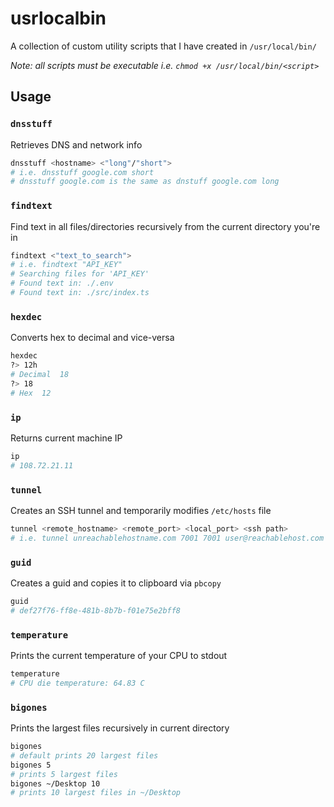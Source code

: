 # usrlocalbin

A collection of custom utility scripts that I have created in `/usr/local/bin/`

*Note: all scripts must be executable i.e. `chmod +x /usr/local/bin/<script>`*

## Usage

### `dnsstuff`
Retrieves DNS and network info
```bash
dnsstuff <hostname> <"long"/"short">
# i.e. dnsstuff google.com short
# dnsstuff google.com is the same as dnstuff google.com long
```

### `findtext`
Find text in all files/directories recursively from the current directory you're in
```bash
findtext <"text_to_search">
# i.e. findtext "API_KEY"
# Searching files for 'API_KEY'
# Found text in: ./.env
# Found text in: ./src/index.ts
```

### `hexdec`
Converts hex to decimal and vice-versa
```bash
hexdec
?> 12h
# Decimal  18
?> 18
# Hex  12
```

### `ip`
Returns current machine IP
```bash
ip
# 108.72.21.11
```

### `tunnel`
Creates an SSH tunnel and temporarily modifies `/etc/hosts` file
```bash
tunnel <remote_hostname> <remote_port> <local_port> <ssh path>
# i.e. tunnel unreachablehostname.com 7001 7001 user@reachablehost.com
```

###  `guid`
Creates a guid and copies it to clipboard via `pbcopy`
```bash
guid
# def27f76-ff8e-481b-8b7b-f01e75e2bff8
```

### `temperature`
Prints the current temperature of your CPU to stdout
```bash
temperature
# CPU die temperature: 64.83 C
```

### `bigones`
Prints the largest files recursively in current directory
```bash
bigones
# default prints 20 largest files
bigones 5
# prints 5 largest files
bigones ~/Desktop 10
# prints 10 largest files in ~/Desktop
```